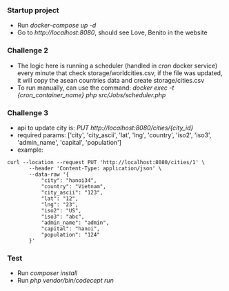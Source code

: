 ### Startup project
- Run *docker-compose up -d*
- Go to *http://localhost:8080*, should see Love, Benito in the website

### Challenge 2
- The logic here is running a scheduler (handled in *cron* docker service) every minute that check storage/worldcities.csv, 
if the file was updated, it will copy the asean countries data and create storage/cities.csv
- To run manually, can use the command: *docker exec -t {cron_container_name} php src/Jobs/scheduler.php*

### Challenge 3
- api to update city is: *PUT http://localhost:8080/cities/{city_id}*
- required params: ['city', 'city_ascii', 'lat', 'lng', 'country', 'iso2', 'iso3', 'admin_name', 'capital', 'population']
- example: 
```
curl --location --request PUT 'http://localhost:8080/cities/1' \
       --header 'Content-Type: application/json' \
       --data-raw '{
           "city": "hanoi34",
           "country": "Vietnam",
           "city_ascii": "123",
           "lat": "12",
           "lng": "23",
           "iso2": "US",
           "iso3": "abc",
           "admin_name": "admin",
           "capital": "hanoi",
           "population": "124"
       }'
```

### Test
- Run *composer install*
- Run *php vendor/bin/codecept run*

